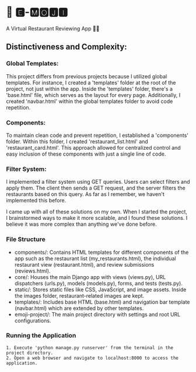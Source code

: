 # 🍭 🅴-🅼🅾🅹🅸

A Virtual Restaurant Reviewing App 🍔📱

## Distinctiveness and Complexity:

### Global Templates:
This project differs from previous projects because I utilized global templates. 
For instance, I created a 'templates' folder at the root of the project, not just within the app. 
Inside the 'templates' folder, there's a 'base.html' file, which serves as the layout for every page. 
Additionally, I created 'navbar.html' within the global templates folder to avoid code repetition.

### Components:
To maintain clean code and prevent repetition, I established a 'components' folder. 
Within this folder, I created 'restaurant_list.html' and 'restaurant_card.html'. 
This approach allowed for centralized control and easy inclusion of these components with just a single line of code.

### Filter System:
I implemented a filter system using GET queries. Users can select filters and apply them. 
The client then sends a GET request, and the server filters the restaurants based on this query. 
As far as I remember, we haven't implemented this before.

I came up with all of these solutions on my own. When I started the project, 
I brainstormed ways to make it more scalable, and I found these solutions. 
I believe it was more complex than anything we've done before.

### File Structure
* components/: Contains HTML templates for different components of the app such as the restaurant list (my_restaurants.html), the individual restaurant view (restaurant.html), and review submissions (reviews.html). 
* core/: Houses the main Django app with views (views.py), URL dispatchers (urls.py), models (models.py), forms, and tests (tests.py). 
* static/: Stores static files like CSS, JavaScript, and image assets. Inside the images folder, restaurant-related images are kept. 
* templates/: Includes base HTML (base.html) and navigation bar template (navbar.html) which are extended by other templates. 
* emoji-project/: The main project directory with settings and root URL configurations. 

### Running the Application
```
1. Execute 'python manage.py runserver' from the terminal in the project directory.
2. Open a web browser and navigate to localhost:8000 to access the application.
```
